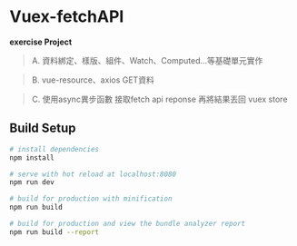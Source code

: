 # Vuex-fetchAPI 
**exercise Project**
>A. 資料綁定、樣版、組件、Watch、Computed...等基礎單元實作  

>B. vue-resource、axios GET資料

>C. 使用async異步函數 接取fetch api reponse  再將結果丟回 vuex store  

## Build Setup

``` bash
# install dependencies
npm install

# serve with hot reload at localhost:8080
npm run dev

# build for production with minification
npm run build

# build for production and view the bundle analyzer report
npm run build --report
```

